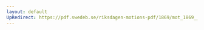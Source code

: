 ```yaml
---
layout: default
UpRedirect: https://pdf.swedeb.se/riksdagen-motions-pdf/1869/mot_1869__ak__00147/mot_1869__ak__00147_002.pdf
---
```


